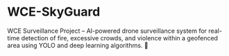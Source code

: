# WCE-SkyGuard
WCE Surveillance Project – AI-powered drone surveillance system for real-time detection of fire, excessive crowds, and violence within a geofenced area using YOLO and deep learning algorithms. 🚀
